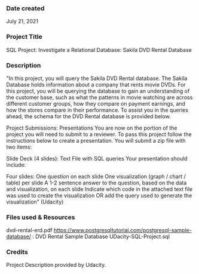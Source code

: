 ### Date created
July 21, 2021

### Project Title
SQL Project: Investigate a Relational Database: Sakila DVD Rental Database

### Description
"In this project, you will query the Sakila DVD Rental database. The Sakila Database holds information about a company that rents movie DVDs. For this project, you will be querying the database to gain an understanding of the customer base, such as what the patterns in movie watching are across different customer groups, how they compare on payment earnings, and how the stores compare in their performance. To assist you in the queries ahead, the schema for the DVD Rental database is provided below.

Project Submissions:
Presentations
You are now on the portion of the project you will need to submit to a reviewer. To pass this project follow the instructions below to create a presentation. You will submit a zip file with two items:

Slide Deck (4 slides):
Text File with SQL queries
Your presentation should include:

Four slides:
One question on each slide
One visualization (graph / chart / table) per slide
A 1-2 sentence answer to the question, based on the data and visualization, on each slide
Indicate which code in the attached text file was used to create the visualization OR add the query used to generate the visualization" (Udacity)

### Files used & Resources
dvd-rental-erd.pdf
https://www.postgresqltutorial.com/postgresql-sample-database/ : DVD Rental Sample Database
UDacity-SQL-Project.sql

### Credits
Project Description provided by Udacity.
